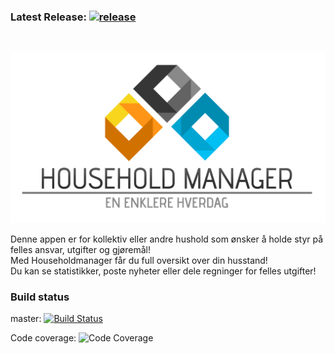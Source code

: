 ### Latest Release: [![release](http://github-release-version.herokuapp.com/github/StamosUltra/HouseholdManager---Group5/release.svg?style=flat)](https://github.com/StamosUltra/HouseholdManager---Group5/releases/latest)
<br>

<img src=https://raw.githubusercontent.com/StamosUltra/HouseholdManager---Group5/master/src/main/webapp/images/HHM_logo_text.png><br>

Denne appen er for kollektiv eller andre hushold som ønsker å holde styr på felles ansvar, utgifter og gjøremål!<br>
Med Householdmanager får du full oversikt over din husstand!<br>
Du kan se statistikker, poste nyheter eller dele regninger for felles utgifter!


### Build status

master: [![Build Status](https://travis-ci.org/StamosUltra/HouseholdManager---Group5.svg?branch=master)](https://travis-ci.org/StamosUltra/HouseholdManager---Group5)

Code coverage: ![Code Coverage](https://codecov.io/gh/StamosUltra/HouseholdManager---Group5/branch/master/graph/badge.svg)
